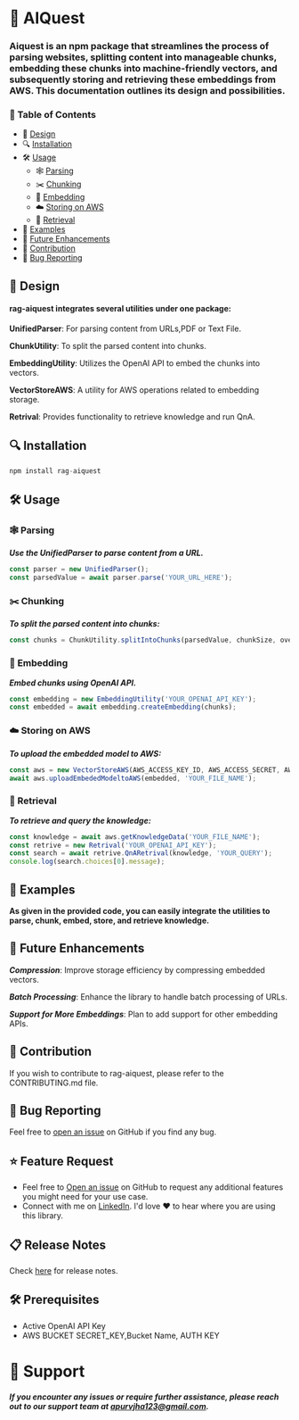 
# 📖 AIQuest

### Aiquest is an npm package that streamlines the process of parsing websites, splitting content into manageable chunks, embedding these chunks into machine-friendly vectors, and subsequently storing and retrieving these embeddings from AWS. This documentation outlines its design and possibilities. 

### 🚀 Table of Contents
- 🔧 [Design](#-Design)
- 🔍 [Installation](#-Installation)
- 🛠️ [Usage](#%EF%B8%8F-Usage)
    - 🕸️ [Parsing](#%EF%B8%8F-Parsing)
    - ✂️ [Chunking](#%EF%B8%8F-Chunking)
    - 🧬 [Embedding](#-Embedding)
    - ☁️ [Storing on AWS](#%EF%B8%8F-Storing-on-AWS)
    - 🔎 [Retrieval](#-Retrieval)
- 📝 [Examples](#-Examples)
- 🌟 [Future Enhancements](#-Future-Enhancements)
- 🤝 [Contribution](#-Contribution)
- 🐛 [Bug Reporting](#-Bug-Reporting)

## 🔧 Design
#### rag-aiquest integrates several utilities under one package:

**UnifiedParser**: For parsing content from URLs,PDF or Text File.

**ChunkUtility**: To split the parsed content into chunks.

**EmbeddingUtility**: Utilizes the OpenAI API to embed the chunks into vectors.

**VectorStoreAWS**: A utility for AWS operations related to embedding storage.

**Retrival**: Provides functionality to retrieve knowledge and run QnA.
   

## 🔍 Installation

```javascript
npm install rag-aiquest
```

## 🛠️ Usage

### 🕸️ Parsing

***Use the UnifiedParser to parse content from a URL.***

```javascript
const parser = new UnifiedParser();
const parsedValue = await parser.parse('YOUR_URL_HERE');
```

### ✂️ Chunking

***To split the parsed content into chunks:***

```javascript
const chunks = ChunkUtility.splitIntoChunks(parsedValue, chunkSize, overlapSize);
```

### 🧬 Embedding

***Embed chunks using OpenAI API.***

```javascript
const embedding = new EmbeddingUtility('YOUR_OPENAI_API_KEY');
const embedded = await embedding.createEmbedding(chunks);
```

### ☁️ Storing on AWS

***To upload the embedded model to AWS:***

```javascript
const aws = new VectorStoreAWS(AWS_ACCESS_KEY_ID, AWS_ACCESS_SECRET, AWS_BUCKET_NAME);
await aws.uploadEmbededModeltoAWS(embedded, 'YOUR_FILE_NAME');
```

### 🔎 Retrieval
***To retrieve and query the knowledge:***

```javascript
const knowledge = await aws.getKnowledgeData('YOUR_FILE_NAME');
const retrive = new Retrival('YOUR_OPENAI_API_KEY');
const search = await retrive.QnARetrival(knowledge, 'YOUR_QUERY');
console.log(search.choices[0].message);
```

## 📝 Examples
**As given in the provided code, you can easily integrate the utilities to parse, chunk, embed, store, and retrieve knowledge.**

## 🌟 Future Enhancements
***Compression***: Improve storage efficiency by compressing embedded vectors.

***Batch Processing***: Enhance the library to handle batch processing of URLs.

***Support for More Embeddings***: Plan to add support for other embedding APIs.

## 🤝 Contribution
If you wish to contribute to rag-aiquest, please refer to the CONTRIBUTING.md file.

## 🐛 Bug Reporting

Feel free to [open an issue](https://github.com/apurvjha123/aiquest) on GitHub if you find any bug.

<a id="feature-request"></a>

## ⭐ Feature Request

- Feel free to [Open an issue](https://github.com/apurvjha123/aiquest) on GitHub to request any additional features you might need for your use case.
- Connect with me on [LinkedIn](https://www.linkedin.com/in/apurv-jha-7367b1236/). I'd love ❤️️ to hear where you are using this library.

<a id="release-notes"></a>

## 📋 Release Notes

Check [here](https://github.com/apurvjha123/aiquest/releases) for release notes.

## 🛠 Prerequisites
* Active OpenAI API Key
* AWS BUCKET SECRET_KEY,Bucket Name, AUTH KEY

# 💌 Support
##### If you encounter any issues or require further assistance, please reach out to our support team at apurvjha123@gmail.com.
